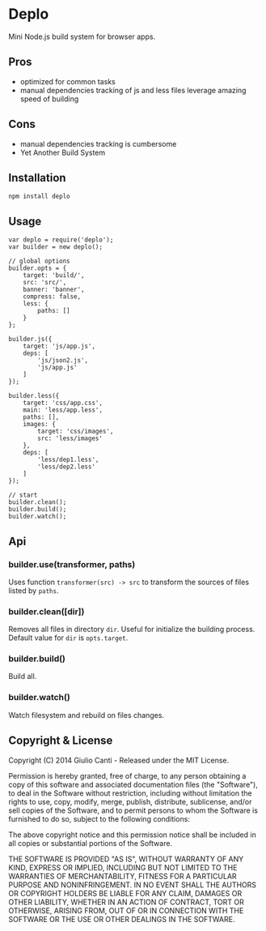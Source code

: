 # Deplo

Mini Node.js build system for browser apps.

## Pros

- optimized for common tasks
- manual dependencies tracking of js and less files leverage amazing speed of building

## Cons

- manual dependencies tracking is cumbersome
- Yet Another Build System

## Installation

    npm install deplo

## Usage

    var deplo = require('deplo');
    var builder = new deplo();

    // global options
    builder.opts = {
        target: 'build/',
        src: 'src/',
        banner: 'banner',
        compress: false,
        less: {
            paths: []
        }
    };

    builder.js({
        target: 'js/app.js',
        deps: [
            'js/json2.js',
            'js/app.js'
        ]
    });

    builder.less({
        target: 'css/app.css',
        main: 'less/app.less',
        paths: [],
        images: {
            target: 'css/images',
            src: 'less/images'
        },
        deps: [
            'less/dep1.less',
            'less/dep2.less'
        ]
    });

    // start
    builder.clean();
    builder.build();
    builder.watch();

## Api

### builder.use(transformer, paths)

Uses function `transformer(src) -> src` to transform the sources of files listed by `paths`.

### builder.clean([dir])

Removes all files in directory `dir`. Useful for initialize the building process. Default value for `dir` is `opts.target`.

### builder.build()

Build all.

### builder.watch()

Watch filesystem and rebuild on files changes.

## Copyright & License

Copyright (C) 2014 Giulio Canti - Released under the MIT License.

Permission is hereby granted, free of charge, to any person obtaining a copy of this software and associated documentation files (the "Software"), to deal in the Software without restriction, including without limitation the rights to use, copy, modify, merge, publish, distribute, sublicense, and/or sell copies of the Software, and to permit persons to whom the Software is furnished to do so, subject to the following conditions:

The above copyright notice and this permission notice shall be included in all copies or substantial portions of the Software.

THE SOFTWARE IS PROVIDED "AS IS", WITHOUT WARRANTY OF ANY KIND, EXPRESS OR IMPLIED, INCLUDING BUT NOT LIMITED TO THE WARRANTIES OF MERCHANTABILITY, FITNESS FOR A PARTICULAR PURPOSE AND
NONINFRINGEMENT. IN NO EVENT SHALL THE AUTHORS OR COPYRIGHT HOLDERS BE LIABLE FOR ANY CLAIM, DAMAGES OR OTHER LIABILITY, WHETHER IN AN ACTION OF CONTRACT, TORT OR OTHERWISE, ARISING FROM, OUT OF OR IN CONNECTION WITH THE SOFTWARE OR THE USE OR OTHER DEALINGS IN THE SOFTWARE.